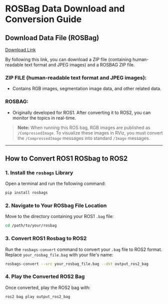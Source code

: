 
# ROSBag Data Download and Conversion Guide

## Download Data File (ROSBag)

[Download Link](https://www.uma.es/robotics-and-mechatronics/info/132852/negs-ugv-dataset?set_language=en)

By following this link, you can download a ZIP file (containing human-readable text format and JPEG images) and a ROSBAG ZIP file.

### ZIP FILE (human-readable text format and JPEG images):
- Contains RGB images, segmentation image data, and other related data.

### ROSBAG:
- Originally developed for ROS1. After converting it to ROS2, you can monitor the topics in real-time.

> **Note:** When running this ROS bag, RGB images are published as `/CompressedImage`. To visualize these images in RViz, you must convert the `/CompressedImage` messages into standard `/Image` messages.

---

## How to Convert ROS1 ROSbag to ROS2

### 1. Install the `rosbags` Library

Open a terminal and run the following command:

```bash
pip install rosbags
```

### 2. Navigate to Your ROSbag File Location

Move to the directory containing your ROS1 `.bag` file:

```bash
cd /path/to/your/rosbag
```

### 3. Convert ROS1 Rosbag to ROS2

Run the `rosbags-convert` command to convert your `.bag` file to ROS2 format. Replace `your_rosbag_file.bag` with your file's name:

```bash
rosbags-convert --src your_rosbag_file.bag --dst output_ros2_bag
```

### 4. Play the Converted ROS2 Bag

Once converted, play the ROS2 bag with:

```bash
ros2 bag play output_ros2_bag
```
